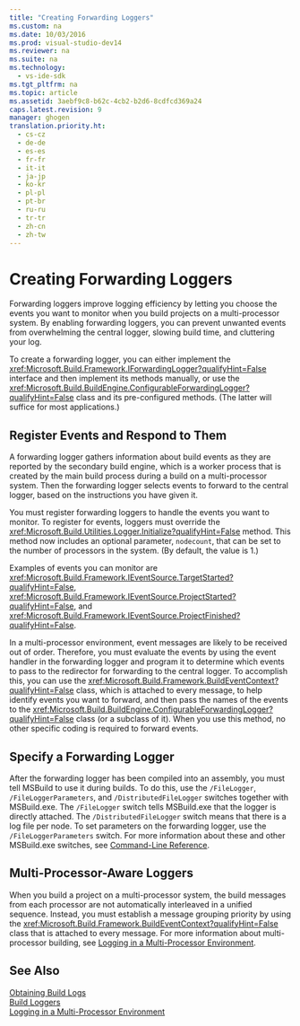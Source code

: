 ```yaml
---
title: "Creating Forwarding Loggers"
ms.custom: na
ms.date: 10/03/2016
ms.prod: visual-studio-dev14
ms.reviewer: na
ms.suite: na
ms.technology: 
  - vs-ide-sdk
ms.tgt_pltfrm: na
ms.topic: article
ms.assetid: 3aebf9c8-b62c-4cb2-b2d6-8cdfcd369a24
caps.latest.revision: 9
manager: ghogen
translation.priority.ht: 
  - cs-cz
  - de-de
  - es-es
  - fr-fr
  - it-it
  - ja-jp
  - ko-kr
  - pl-pl
  - pt-br
  - ru-ru
  - tr-tr
  - zh-cn
  - zh-tw
---
```

# Creating Forwarding Loggers
Forwarding loggers improve logging efficiency by letting you choose the events you want to monitor when you build projects on a multi-processor system. By enabling forwarding loggers, you can prevent unwanted events from overwhelming the central logger, slowing build time, and cluttering your log.  
  
 To create a forwarding logger, you can either implement the <xref:Microsoft.Build.Framework.IForwardingLogger?qualifyHint=False> interface and then implement its methods manually, or use the <xref:Microsoft.Build.BuildEngine.ConfigurableForwardingLogger?qualifyHint=False> class and its pre-configured methods. (The latter will suffice for most applications.)  
  
## Register Events and Respond to Them  
 A forwarding logger gathers information about build events as they are reported by the secondary build engine, which is a worker process that is created by the main build process during a build on a multi-processor system. Then the forwarding logger selects events to forward to the central logger, based on the instructions you have given it.  
  
 You must register forwarding loggers to handle the events you want to monitor. To register for events, loggers must override the <xref:Microsoft.Build.Utilities.Logger.Initialize?qualifyHint=False> method. This method now includes an optional parameter, `nodecount`, that can be set to the number of processors in the system. (By default, the value is 1.)  
  
 Examples of events you can monitor are <xref:Microsoft.Build.Framework.IEventSource.TargetStarted?qualifyHint=False>, <xref:Microsoft.Build.Framework.IEventSource.ProjectStarted?qualifyHint=False>, and <xref:Microsoft.Build.Framework.IEventSource.ProjectFinished?qualifyHint=False>.  
  
 In a multi-processor environment, event messages are likely to be received out of order. Therefore, you must evaluate the events by using the event handler in the forwarding logger and program it to determine which events to pass to the redirector for forwarding to the central logger. To accomplish this, you can use the <xref:Microsoft.Build.Framework.BuildEventContext?qualifyHint=False> class, which is attached to every message, to help identify events you want to forward, and then pass the names of the events to the <xref:Microsoft.Build.BuildEngine.ConfigurableForwardingLogger?qualifyHint=False> class (or a subclass of it). When you use this method, no other specific coding is required to forward events.  
  
## Specify a Forwarding Logger  
 After the forwarding logger has been compiled into an assembly, you must tell MSBuild to use it during builds. To do this, use the `/FileLogger`, `/FileLoggerParameters`, and `/DistributedFileLogger` switches together with MSBuild.exe. The `/FileLogger` switch tells MSBuild.exe that the logger is directly attached. The `/DistributedFileLogger` switch means that there is a log file per node. To set parameters on the forwarding logger, use the `/FileLoggerParameters` switch. For more information about these and other MSBuild.exe switches, see [Command-Line Reference](../VS_IDE/MSBuild-Command-Line-Reference.md).  
  
## Multi-Processor-Aware Loggers  
 When you build a project on a multi-processor system, the build messages from each processor are not automatically interleaved in a unified sequence. Instead, you must establish a message grouping priority by using the <xref:Microsoft.Build.Framework.BuildEventContext?qualifyHint=False> class that is attached to every message. For more information about multi-processor building, see [Logging in a Multi-Processor Environment](../VS_IDE/Logging-in-a-Multi-Processor-Environment.md).  
  
## See Also  
 [Obtaining Build Logs](../VS_IDE/Obtaining-Build-Logs-with-MSBuild.md)   
 [Build Loggers](../VS_IDE/Build-Loggers.md)   
 [Logging in a Multi-Processor Environment](../VS_IDE/Logging-in-a-Multi-Processor-Environment.md)